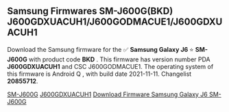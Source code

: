 <h2>Samsung Firmwares SM-J600G(BKD) J600GDXUACUH1/J600GODMACUE1/J600GDXUACUH1</h2>
Download the Samsung firmware for the ✅ <strong>Samsung Galaxy J6 </strong> ⭐ <strong>SM-J600G</strong> with product code <strong>BKD</strong> . This firmware has version number PDA <strong>J600GDXUACUH1</strong> and CSC J600GODMACUE1. The operating system of this firmware is Android Q , with build date 2021-11-11. Changelist <strong>20855712</strong>.


[SM-J600G](https://samfirm.shop/samsung/model/SM-J600G)
[J600GDXUACUH1](https://samfirm.shop/samsung/pda/J600GDXUACUH1)
[Download Firmware Samsung Galaxy J6 SM-J600G](https://samfirm.shop/samsung/firmware/473675)
